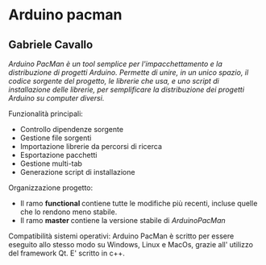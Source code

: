 # Arduino pacman
## Gabriele Cavallo

*Arduino PacMan è un tool semplice per l'impacchettamento e la distribuzione di progetti Arduino.
Permette di unire, in un unico spazio, il codice sorgente del progetto, le librerie che usa, e uno script di installazione delle librerie, per semplificare la distribuzione dei progetti Arduino su computer diversi.*

Funzionalità principali:
  * Controllo dipendenze sorgente
  * Gestione file sorgenti
  * Importazione librerie da percorsi di ricerca
  * Esportazione pacchetti
  * Gestione multi-tab
  * Generazione script di installazione

Organizzazione progetto:
  * Il ramo <b> functional </b> contiene tutte le modifiche più recenti, incluse quelle che lo rendono meno stabile.
  * Il ramo <b> master </b> contiene la versione stabile di <i>ArduinoPacMan</i>

Compatibilità sistemi operativi:
  Arduino PacMan è scritto per essere eseguito allo stesso modo su Windows, Linux e MacOs, grazie all' utilizzo del framework Qt. E' scritto in c++. 
